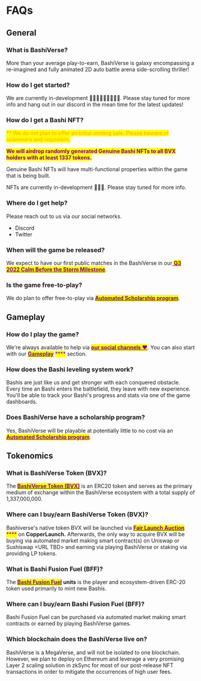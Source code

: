 # FAQs

## General

### What is BashiVerse?

More than your average play-to-earn, BashiVerse is galaxy encompassing a re-imagined and fully animated 2D auto battle arena side-scrolling thriller!

### How do I get started?

We are currently in-development 👩🏻‍💻👩🏻‍💻👩🏻‍💻. Please stay tuned for more info and hang out in our discord in the mean time for the latest updates!

### How do I get a Bashi NFT?

<mark style="color:orange;">\*\* We do not plan to offer an initial minting sale. Please beware of scammers and imposters.</mark>&#x20;

<mark style="color:purple;">**We will airdrop randomly generated Genuine Bashi NFTs to all BVX holders with at least 1337 tokens.**</mark>

Genuine Bashi NFTs will have multi-functional properties within the game that is being built.

NFTs are currently in-development 👩🏻‍💻. Please stay tuned for more info.

### Where do I get help?

Please reach out to us via our social networks.

* Discord
* Twitter

### When will the game be released?

We expect to have our first public matches in the BashiVerse in our[ <mark style="color:purple;">**Q3 2022 Calm Before the Storm Milestone**</mark>](team/roadmap.md#2022-q3-calm-before-the-storm).

### Is the game free-to-play?

We do plan to offer free-to-play via [<mark style="color:purple;">**Automated Scholarship program**</mark>](ecossytem/automated-scholarships.md).&#x20;

## Gameplay

### How do I play the game?

We're always available to help via [<mark style="color:purple;">**our social channels ❤️**</mark>](faqs.md#where-do-i-get-help). You can also start with our [<mark style="color:purple;">**Gameplay**</mark>](faqs.md#gameplay) <mark style="color:purple;">\*\*\*\*</mark> section.

### How does the Bashi leveling system work?

Bashis are just like us and get stronger with each conquered obstacle. Every time an Bashi enters the battlefield, they leave with new experience. You'll be able to track your Bashi's progress and stats via one of the game dashboards.

### Does BashiVerse have a scholarship program?

Yes, BashiVerse will be playable at potentially little to no cost via an [<mark style="color:purple;">**Automated Scholarship program**</mark>](ecossytem/automated-scholarships.md).

## Tokenomics

### What is BashiVerse Token (BVX)?

The [<mark style="color:purple;">**BashiVerse Token (BVX)**</mark>](ecossytem/tokenomics.md#bashiverse-token-bashi) is an ERC20 token and serves as the primary medium of exchange within the BashiVerse ecosystem with a total supply of 1,337,000,000.

### Where can I buy/earn BashiVerse Token (BVX)?

Bashiverse's native token BVX will be launched via [<mark style="color:purple;">**Fair Launch Auction**</mark>](ecossytem/copper-fair-launch.md) <mark style="color:purple;">\*\*\*\*</mark> on **CopperLaunch.** Afterwards, the only way to acquire BVX will be buying via automated market making smart contract(s) on Uniswap or Sushiswap \<URL TBD> and earning via playing BashiVerse or staking via providing LP tokens.

### What is Bashi Fusion Fuel (BFF)?

The [<mark style="color:purple;">**Bashi Fusion Fuel**</mark>](ecossytem/bff-and-bashi-minting.md) **units** is the player and ecosystem-driven ERC-20 token used primarily to mint new Bashis.

### Where can I buy/earn Bashi Fusion Fuel (BFF)?

Bashi Fusion Fuel can be purchased via automated market making smart contracts or earned by playing BashiVerse games.

### Which blockchain does the BashiVerse live on?

BashiVerse is a MegaVerse, and will not be isolated to one blockchain. However, we plan to deploy on Ethereum and leverage a very promising Layer 2 scaling solution in zkSync for most of our post-release NFT transactions in order to mitigate the occurrences of high user fees.
